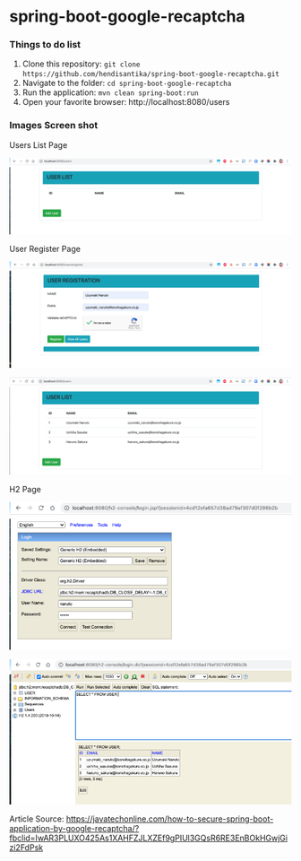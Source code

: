 # spring-boot-google-recaptcha

### Things to do list

1. Clone this repository: `git clone https://github.com/hendisantika/spring-boot-google-recaptcha.git`
2. Navigate to the folder: `cd spring-boot-google-recaptcha`
3. Run the application: `mvn clean spring-boot:run`
4. Open your favorite browser: http://localhost:8080/users

### Images Screen shot

Users List Page

![Users List Page](img/users1.png "Users List Page")

User Register Page

![User Register Page](img/users2.png)

![User Register Page](img/users3.png)

H2 Page

![H2 Page](img/h2-connect.png "H2 Page")

![H2 Page](img/h2-table.png "H2 Page")

Article
Source: https://javatechonline.com/how-to-secure-spring-boot-application-by-google-recaptcha/?fbclid=IwAR3PLUXO425As1XAHFZJLXZEf9gPIUl3GQsR6RE3EnBOkHGwjGizi2FdPsk

